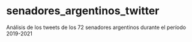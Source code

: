 # senadores_argentinos_twitter
Análisis de los tweets de los 72 senadores argentinos durante el período 2019-2021
